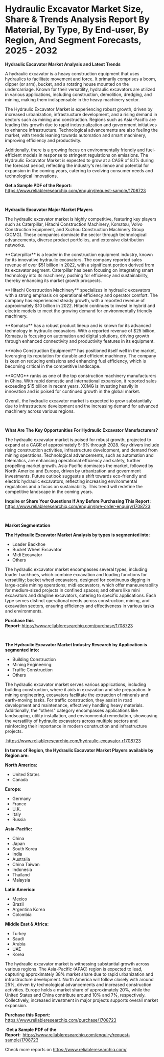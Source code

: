 <p><h1>Hydraulic Excavator Market Size, Share & Trends Analysis Report By Material, By Type, By End-user, By Region, And Segment Forecasts, 2025 - 2032</h1></p><p><strong>Hydraulic Excavator Market Analysis and Latest Trends</strong></p>
<p><p>A hydraulic excavator is a heavy construction equipment that uses hydraulics to facilitate movement and force. It primarily comprises a boom, dipper (or arm), bucket, and a rotating house mounted on the undercarriage. Known for their versatility, hydraulic excavators are utilized in various applications, including construction, demolition, dredging, and mining, making them indispensable in the heavy machinery sector.</p><p>The Hydraulic Excavator Market is experiencing robust growth, driven by increased urbanization, infrastructure development, and a rising demand in sectors such as mining and construction. Regions such as Asia-Pacific are leading this growth due to rapid industrialization and government initiatives to enhance infrastructure. Technological advancements are also fueling the market, with trends leaning towards automation and smart machinery, improving efficiency and productivity.</p><p>Additionally, there is a growing focus on environmentally friendly and fuel-efficient models in response to stringent regulations on emissions. The Hydraulic Excavator Market is expected to grow at a CAGR of 8.1% during the forecast period, reflecting the industry's resilience and potential for expansion in the coming years, catering to evolving consumer needs and technological innovations.</p></p>
<p><strong>Get a Sample PDF of the Report:&nbsp;</strong> <a href="https://www.reliableresearchiq.com/enquiry/request-sample/1708723?utm_campaign=3136&utm_medium=2&utm_source=Github&utm_content=ia&utm_term=10042025&utm_id=hydraulic-excavator">https://www.reliableresearchiq.com/enquiry/request-sample/1708723</a></p>
<p>&nbsp;</p>
<p><strong>Hydraulic Excavator Major Market Players</strong></p>
<p><p>The hydraulic excavator market is highly competitive, featuring key players such as Caterpillar, Hitachi Construction Machinery, Komatsu, Volvo Construction Equipment, and Xuzhou Construction Machinery Group (XCMG). These companies dominate the sector through technological advancements, diverse product portfolios, and extensive distribution networks.</p><p>**Caterpillar** is a leader in the construction equipment industry, known for its innovative hydraulic excavators. The company reported sales revenue of over $51 billion in 2022, with a significant portion derived from its excavator segment. Caterpillar has been focusing on integrating smart technology into its machinery, pushing for efficiency and sustainability, thereby enhancing its market growth prospects.</p><p>**Hitachi Construction Machinery** specializes in hydraulic excavators with a strong emphasis on operational efficiency and operator comfort. The company has experienced steady growth, with a reported revenue of approximately $10 billion in 2022. Hitachi continues to invest in hybrid and electric models to meet the growing demand for environmentally friendly machinery.</p><p>**Komatsu** has a robust product lineup and is known for its advanced technology in hydraulic excavators. With a reported revenue of $25 billion, Komatsu is focusing on automation and digital solutions, driving growth through enhanced connectivity and productivity features in its equipment.</p><p>**Volvo Construction Equipment** has positioned itself well in the market, leveraging its reputation for durable and efficient machinery. The company is keen on reducing emissions and enhancing fuel efficiency, which is becoming critical in the competitive landscape.</p><p>**XCMG** ranks as one of the top construction machinery manufacturers in China. With rapid domestic and international expansion, it reported sales exceeding $15 billion in recent years. XCMG is investing heavily in innovation and is poised for continued growth in the global market.</p><p>Overall, the hydraulic excavator market is expected to grow substantially due to infrastructure development and the increasing demand for advanced machinery across various regions.</p></p>
<p>&nbsp;</p>
<p><strong>What Are The Key Opportunities For Hydraulic Excavator Manufacturers?</strong></p>
<p><p>The hydraulic excavator market is poised for robust growth, projected to expand at a CAGR of approximately 5-6% through 2028. Key drivers include rising construction activities, infrastructure development, and demand from mining operations. Technological advancements, such as automation and telematics, are enhancing operational efficiency and safety, further propelling market growth. Asia-Pacific dominates the market, followed by North America and Europe, driven by urbanization and government investments. Future outlook suggests a shift towards eco-friendly and electric hydraulic excavators, reflecting increasing environmental regulations and a focus on sustainability. This trend will redefine the competitive landscape in the coming years.</p></p>
<p><strong>Inquire or Share Your Questions If Any Before Purchasing This Report:</strong> <a href="https://www.reliableresearchiq.com/enquiry/pre-order-enquiry/1708723?utm_campaign=3136&utm_medium=2&utm_source=Github&utm_content=ia&utm_term=10042025&utm_id=hydraulic-excavator">https://www.reliableresearchiq.com/enquiry/pre-order-enquiry/1708723</a></p>
<p>&nbsp;</p>
<p><strong>Market Segmentation</strong></p>
<p><strong>The Hydraulic Excavator Market Analysis by types is segmented into:</strong></p>
<p><ul><li>Loader Backhoe</li><li>Bucket Wheel Excavator</li><li>Midi Excavator</li><li>Others</li></ul></p>
<p><p>The hydraulic excavator market encompasses several types, including loader backhoes, which combine excavation and loading functions for versatility; bucket wheel excavators, designed for continuous digging in large-scale mining operations; midi excavators, which offer maneuverability for medium-sized projects in confined spaces; and others like mini excavators and dragline excavators, catering to specific applications. Each type serves distinct operational needs across construction, mining, and excavation sectors, ensuring efficiency and effectiveness in various tasks and environments.</p></p>
<p><strong>Purchase this Report:&nbsp;</strong><a href="https://www.reliableresearchiq.com/purchase/1708723?utm_campaign=3136&utm_medium=2&utm_source=Github&utm_content=ia&utm_term=10042025&utm_id=hydraulic-excavator">https://www.reliableresearchiq.com/purchase/1708723</a></p>
<p>&nbsp;</p>
<p><strong>The Hydraulic Excavator Market Industry Research by Application is segmented into:</strong></p>
<p><ul><li>Building Construction</li><li>Mining Engineering</li><li>Traffic Construction</li><li>Others</li></ul></p>
<p><p>The hydraulic excavator market serves various applications, including building construction, where it aids in excavation and site preparation. In mining engineering, excavators facilitate the extraction of minerals and earth-moving tasks. For traffic construction, they assist in road development and maintenance, effectively handling heavy materials. Additionally, the "others" category encompasses applications like landscaping, utility installation, and environmental remediation, showcasing the versatility of hydraulic excavators across multiple sectors and reinforcing their importance in modern construction and infrastructure projects.</p></p>
<p><a href="https://www.reliableresearchiq.com/hydraulic-excavator-r1708723?utm_campaign=3136&utm_medium=2&utm_source=Github&utm_content=ia&utm_term=10042025&utm_id=hydraulic-excavator">&nbsp;https://www.reliableresearchiq.com/hydraulic-excavator-r1708723</a></p>
<p><strong>In terms of Region, the Hydraulic Excavator Market Players available by Region are:</strong></p>
<p>
    <p> <strong> North America: </strong>
        <ul>
            <li>United States</li>
            <li>Canada</li>
        </ul>
        </p> 
    <p> <strong> Europe: </strong>
        <ul>
            <li>Germany</li>
            <li>France</li>
            <li>U.K.</li>
            <li>Italy</li>
            <li>Russia</li>
        </ul>
        </p> 
    <p> <strong> Asia-Pacific: </strong>
        <ul>
            <li>China</li>
            <li>Japan</li>
            <li>South Korea</li>
            <li>India</li>
            <li>Australia</li>
            <li>China Taiwan</li>
            <li>Indonesia</li>
            <li>Thailand</li>
            <li>Malaysia</li>
        </ul>
        </p> 
    <p> <strong> Latin America: </strong>
        <ul>
            <li>Mexico</li>
            <li>Brazil</li>
            <li>Argentina Korea</li>
            <li>Colombia</li>
        </ul>
        </p> 
    <p> <strong> Middle East & Africa: </strong>
        <ul>
            <li>Turkey</li>
            <li>Saudi</li>
            <li>Arabia</li>
            <li>UAE</li>
            <li>Korea</li>
        </ul>
    </p>
    </p>
<p><p>The hydraulic excavator market is witnessing substantial growth across various regions. The Asia-Pacific (APAC) region is expected to lead, capturing approximately 38% market share due to rapid urbanization and infrastructure development. North America will follow closely with around 25%, driven by technological advancements and increased construction activities. Europe holds a market share of approximately 20%, while the United States and China contribute around 10% and 7%, respectively. Collectively, increased investment in major projects supports overall market expansion.</p></p>
<p><strong>Purchase this Report: </strong><a href="https://www.reliableresearchiq.com/purchase/1708723?utm_campaign=3136&utm_medium=2&utm_source=Github&utm_content=ia&utm_term=10042025&utm_id=hydraulic-excavator">https://www.reliableresearchiq.com/purchase/1708723</a></p>
<p>&nbsp;<strong>Get a Sample PDF of the Report:&nbsp;&nbsp;</strong><a href="https://www.reliableresearchiq.com/enquiry/request-sample/1708723?utm_campaign=3136&utm_medium=2&utm_source=Github&utm_content=ia&utm_term=10042025&utm_id=hydraulic-excavator">https://www.reliableresearchiq.com/enquiry/request-sample/1708723</a></p>
<p><strong></strong></p>
<p>Check more reports on <a href="https://www.reliableresearchiq.com/?utm_campaign=3136&utm_medium=2&utm_source=Github&utm_content=ia&utm_term=10042025&utm_id=hydraulic-excavator">https://www.reliableresearchiq.com/</a></p>
